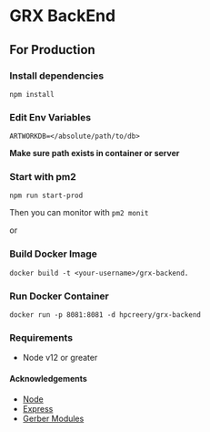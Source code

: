 # GRX BackEnd


## For Production

### Install dependencies

```
npm install
```

### Edit Env Variables

```
ARTWORKDB=</absolute/path/to/db>

```
**Make sure path exists in container or server**

### Start with pm2

```
npm run start-prod
```

Then you can monitor with `pm2 monit`

or

### Build Docker Image

```
docker build -t <your-username>/grx-backend.
```

### Run Docker Container

```
docker run -p 8081:8081 -d hpcreery/grx-backend
```

### Requirements

- Node v12 or greater

#### Acknowledgements

- [Node](https://nodejs.org/en/)
- [Express](https://expressjs.com/)
- [Gerber Modules](https://github.com/tracespace/tracespace)
